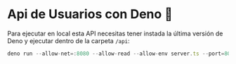 # Api de Usuarios con Deno 🦕

Para ejecutar en local esta API necesitas tener instada la última versión de Deno y ejecutar dentro de la carpeta `/api`:

```js
deno run --allow-net=:8080 --allow-read --allow-env server.ts --port=8080
```